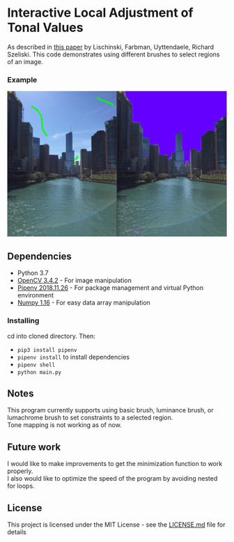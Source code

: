 # Interactive Local Adjustment of Tonal Values

As described in [this paper](https://www.cs.huji.ac.il/~danix/itm/itm.pdf) by Lischinski, Farbman, Uyttendaele, Richard Szeliski. This code demonstrates using different brushes to select regions of an image.

### Example

![Alt Text](example.PNG)


## Dependencies

* Python 3.7
* [OpenCV 3.4.2](https://docs.opencv.org/3.4.2/d1/dfb/intro.html) - For image manipulation
* [Pipenv 2018.11.26](https://docs.pipenv.org/en/latest/) - For package management and virtual Python environment
* [Numpy 1.16](https://www.numpy.org/) - For easy data array manipulation

### Installing

cd into cloned directory. Then:

* `pip3 install pipenv`
* `pipenv install` to install dependencies
* `pipenv shell`
* `python main.py`

## Notes
This program currently supports using basic brush, luminance brush, or lumachrome brush to set constraints to a selected region.  
Tone mapping is not working as of now.

## Future work
I would like to make improvements to get the minimization function to work properly.  
I also would like to optimize the speed of the program by avoiding nested for loops.

## License

This project is licensed under the MIT License - see the [LICENSE.md](LICENSE.md) file for details
